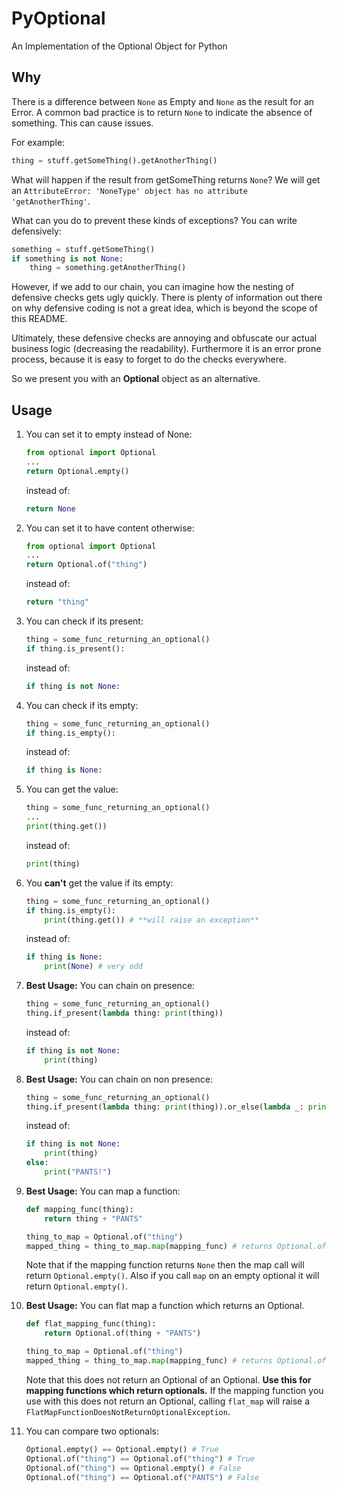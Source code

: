 # PyOptional
An Implementation of the Optional Object for Python

## Why

There is a difference between `None` as Empty and `None` as the result for an Error.  A common bad practice is to
return `None` to indicate the absence of something.  This can cause issues.

For example:
```python
thing = stuff.getSomeThing().getAnotherThing()
```
What will happen if the result from getSomeThing returns `None`?  We will get an `AttributeError: 'NoneType' object has
no attribute 'getAnotherThing'`.

What can you do to prevent these kinds of exceptions?  You can write defensively:
```python
something = stuff.getSomeThing()
if something is not None:
    thing = something.getAnotherThing()
```
However, if we add to our chain, you can imagine how the nesting of defensive checks gets ugly quickly. There is plenty
of information out there on why defensive coding is not a great idea, which is beyond the scope of this README.

Ultimately, these defensive checks are annoying and obfuscate our actual business logic (decreasing the readability).
Furthermore it is an error prone process, because it is easy to forget to do the checks everywhere.

So we present you with an **Optional** object as an alternative.

## Usage

1. You can set it to empty instead of None:
    ```python
    from optional import Optional
    ...
    return Optional.empty()
    ```
    instead of:
    ```python
    return None
    ```

2. You can set it to have content otherwise:
    ```python
    from optional import Optional
    ...
    return Optional.of("thing")
    ```
    instead of:
    ```python
    return "thing"
    ```

3. You can check if its present:
    ```python
    thing = some_func_returning_an_optional()
    if thing.is_present():
    ```
    instead of:
    ```python
    if thing is not None:
    ```

4. You can check if its empty:
    ```python
    thing = some_func_returning_an_optional()
    if thing.is_empty():
    ```
    instead of:
    ```python
    if thing is None:
    ```

5. You can get the value:
    ```python
    thing = some_func_returning_an_optional()
    ...
    print(thing.get())
    ```
    instead of:
    ```python
    print(thing)
    ```

6. You **can't** get the value if its empty:
    ```python
    thing = some_func_returning_an_optional()
    if thing.is_empty():
        print(thing.get()) # **will raise an exception**
    ```
    instead of:
    ```python
    if thing is None:
        print(None) # very odd
    ```

7. **__Best Usage:__** You can chain on presence:
    ```python
    thing = some_func_returning_an_optional()
    thing.if_present(lambda thing: print(thing))
    ```
    instead of:
    ```python
    if thing is not None:
        print(thing)
    ```

8. **__Best Usage:__** You can chain on non presence:
    ```python
    thing = some_func_returning_an_optional()
    thing.if_present(lambda thing: print(thing)).or_else(lambda _: print("PANTS!"))
    ```
    instead of:
    ```python
    if thing is not None:
        print(thing)
    else:
        print("PANTS!")
    ```

9. **__Best Usage:__** You can map a function:
    ```python
    def mapping_func(thing):
        return thing + "PANTS"

    thing_to_map = Optional.of("thing")
    mapped_thing = thing_to_map.map(mapping_func) # returns Optional.of("thingPANTS")
    ```
    Note that if the mapping function returns `None` then the map call will return `Optional.empty()`. Also
    if you call `map` on an empty optional it will return `Optional.empty()`.

10. **__Best Usage:__** You can flat map a function which returns an Optional.
    ```python
    def flat_mapping_func(thing):
        return Optional.of(thing + "PANTS")

    thing_to_map = Optional.of("thing")
    mapped_thing = thing_to_map.map(mapping_func) # returns Optional.of("thingPANTS")
    ```
    Note that this does not return an Optional of an Optional.  __Use this for mapping functions which return optionals.__
    If the mapping function you use with this does not return an Optional, calling `flat_map` will raise a
    `FlatMapFunctionDoesNotReturnOptionalException`.

11. You can compare two optionals:
    ```python
    Optional.empty() == Optional.empty() # True
    Optional.of("thing") == Optional.of("thing") # True
    Optional.of("thing") == Optional.empty() # False
    Optional.of("thing") == Optional.of("PANTS") # False
    ```
